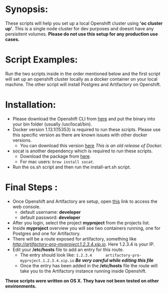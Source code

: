 # Synopsis:

These scripts will help you set up a local Openshift cluster using **'oc cluster up'**. This is a single node cluster for dev purposes and doesnt have any persisitent volumes. **Please do not use this setup for any production use cases.**

# Script Examples:

Run the two scripts inside in the order mentioned below and the first script will set up an openshift cluster locally as a docker container on your local machine. The other script will install Postgres and Artifactory on Openshift.

# Installation:

*   Please download the Openshift CLI from [here](https://github.com/openshift/origin/releases) and put the binary into your bin folder (usually /usr/local/bin).
*   Docker version 1.13.1(15353) is required to run these scripts. Please use this specific version as there are known issues with other docker versions.
    *   You can download this version [here](https://download.docker.com/mac/stable/1.13.1.15353/Docker.dmg) *This is an old release of Docker.*
*   socat is another dependency which is required to run these scripts.
    *   Download the package from [here](http://www.dest-unreach.org/socat/).
    *   For mac users: `brew install socat`.
*   Run the os.sh script and then run the install-art.sh script.

# Final Steps :

*   Once Openshift and Artifactory are setup, open [this](https://127.0.0.1:8443/console) link to access the web console.
    *   default username: **developer**
    *   default password: **developer**
*   After you login, select the project **myproject** from the projects list.
*   Inside **myproject** overview you will see two containers running, one for Postgres and one for Artifactory.
*   There will be a route exposed for artifactory, something like *http://artifactory-pro-myproject.1.2.3.4.xip.io*. Here 1.2.3.4 is your IP.
*   Edit your **/etc/hosts** file to add an entry for this route.
    *   The entry should look like: `1.2.3.4	  artifactory-pro-myproject.1.2.3.4.xip.io`  _**Be very careful while editing this file**_
    *   Once the entry has been added in the **/etc/hosts** file the route will take you to the Artifactory instance running inside Openshift.

**These scripts were written on OS X. They have not been tested on other environments.**
